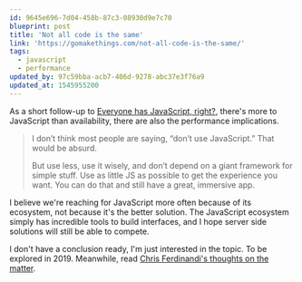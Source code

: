 ```yaml
---
id: 9645e696-7d04-458b-87c3-08930d9e7c70
blueprint: post
title: 'Not all code is the same'
link: 'https://gomakethings.com/not-all-code-is-the-same/'
tags:
  - javascript
  - performance
updated_by: 97c59bba-acb7-406d-9278-abc37e3f76a9
updated_at: 1545955200
---
```

As a short follow-up to [Everyone has JavaScript, right?](https://sebastiandedeyne.com/everyone-has-javascript-right), there's more to JavaScript than availability, there are also the performance implications.

> I don’t think most people are saying, “don’t use JavaScript.” That would be absurd.
>
> But use less, use it wisely, and don’t depend on a giant framework for simple stuff. Use as little JS as possible to get the experience you want. You can do that and still have a great, immersive app.

I believe we're reaching for JavaScript more often because of its ecosystem, not because it's the better solution. The JavaScript ecosystem simply has incredible tools to build interfaces, and I hope server side solutions will still be able to compete.

I don't have a conclusion ready, I'm just interested in the topic. To be explored in 2019. Meanwhile, read [Chris Ferdinandi's thoughts on the matter](https://gomakethings.com/not-all-code-is-the-same/).
